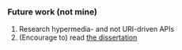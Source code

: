 ### Future work (not mine)

1. Research hypermedia- and not URI-driven APIs
1. (Encourage to) read [the dissertation](../hateoas/fielding_dissertation.pdf)
